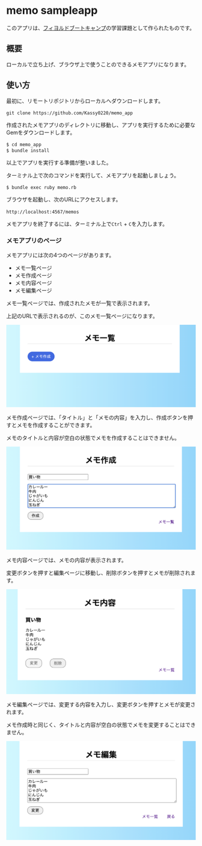 # memo sampleapp

このアプリは、[フィヨルドブートキャンプ](https://bootcamp.fjord.jp)の学習課題として作られたものです。

## 概要

ローカルで立ち上げ、ブラウザ上で使うことのできるメモアプリになります。

## 使い方

最初に、リモートリポジトリからローカルへダウンロードします。

```
git clone https://github.com/Kassy0220/memo_app
```

作成されたメモアプリのディレクトリに移動し、アプリを実行するために必要なGemをダウンロードします。

```
$ cd memo_app
$ bundle install
```

以上でアプリを実行する準備が整いました。

ターミナル上で次のコマンドを実行して、メモアプリを起動しましょう。

```
$ bundle exec ruby memo.rb
```

ブラウザを起動し、次のURLにアクセスします。

`http://localhost:4567/memos`

メモアプリを終了するには、ターミナル上で`Ctrl` + `C`を入力します。

### メモアプリのページ

メモアプリには次の4つのページがあります。
+ メモ一覧ページ
+ メモ作成ページ
+ メモ内容ページ
+ メモ編集ページ

メモ一覧ページでは、作成されたメモが一覧で表示されます。

上記のURLで表示されるのが、このメモ一覧ページになります。

![index image](image/index.png)

メモ作成ページでは、「タイトル」と「メモの内容」を入力し、作成ボタンを押すとメモを作成することができます。

メモのタイトルと内容が空白の状態でメモを作成することはできません。

![new image](image/new.png)

メモ内容ページでは、メモの内容が表示されます。

変更ボタンを押すと編集ページに移動し、削除ボタンを押すとメモが削除されます。

![detail image](image/detail.png)

メモ編集ページでは、変更する内容を入力し、変更ボタンを押すとメモが変更されます。

メモ作成時と同じく、タイトルと内容が空白の状態でメモを変更することはできません。

![edit image](image/edit.png)
